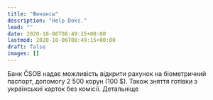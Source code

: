 ```yaml
---
title: "Финансы"
description: "Help Doks."
lead: ""
date: 2020-10-06T08:49:15+00:00
lastmod: 2020-10-06T08:49:15+00:00
draft: false
images: []
---
```

Банк ČSOB надає можливість відкрити рахунок на біометричний паспорт, допомогу 2 500 корун (100 $). Також зняття готівки з українськиї карток без комісії. Детальніще
